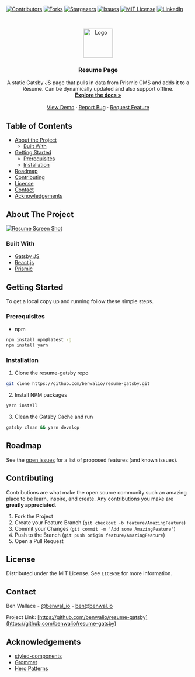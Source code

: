 <!-- PROJECT SHIELDS -->
<!--
*** I'm using markdown "reference style" links for readability.
*** Reference links are enclosed in brackets [ ] instead of parentheses ( ).
*** See the bottom of this document for the declaration of the reference variables
*** for contributors-url, forks-url, etc. This is an optional, concise syntax you may use.
*** https://www.markdownguide.org/basic-syntax/#reference-style-links
-->
[![Contributors][contributors-shield]][contributors-url]
[![Forks][forks-shield]][forks-url]
[![Stargazers][stars-shield]][stars-url]
[![Issues][issues-shield]][issues-url]
[![MIT License][license-shield]][license-url]
[![LinkedIn][linkedin-shield]][linkedin-url]



<!-- PROJECT LOGO -->
<br />
<p align="center">
  <a href="https://github.com/benwalio/resume-gatsby">
    <img src="assets/img/logo.png" alt="Logo" width="80" height="80">
  </a>

  <h3 align="center">Resume Page</h3>

  <p align="center">
    A static Gatsby JS page that pulls in data from Prismic CMS and adds it to a Resume. Can be dynamically updated and also support offline. 
    <br />
    <a href="https://github.com/benwalio/resume-gatsby"><strong>Explore the docs »</strong></a>
    <br />
    <br />
    <a href="https://github.com/benwalio/resume-gatsby">View Demo</a>
    ·
    <a href="https://github.com/benwalio/resume-gatsby/issues">Report Bug</a>
    ·
    <a href="https://github.com/benwalio/resume-gatsby/issues">Request Feature</a>
  </p>
</p>



<!-- TABLE OF CONTENTS -->
## Table of Contents

* [About the Project](#about-the-project)
  * [Built With](#built-with)
* [Getting Started](#getting-started)
  * [Prerequisites](#prerequisites)
  * [Installation](#installation)
* [Roadmap](#roadmap)
* [Contributing](#contributing)
* [License](#license)
* [Contact](#contact)
* [Acknowledgements](#acknowledgements)



<!-- ABOUT THE PROJECT -->
## About The Project

[![Resume Screen Shot][product-screenshot]](https://resume.benwal.io)

### Built With

* [Gatsby JS](gatsbyjs.org/)
* [React.js](reactjs.org/)
* [Prismic](prismic.io/)



<!-- GETTING STARTED -->
## Getting Started

To get a local copy up and running follow these simple steps.

### Prerequisites

* npm
```sh
npm install npm@latest -g
npm install yarn
```

### Installation
 
1. Clone the resume-gatsby repo
```sh
git clone https://github.com/benwalio/resume-gatsby.git
```
2. Install NPM packages
```sh
yarn install
```
3. Clean the Gatsby Cache and run
```sh
gatsby clean && yarn develop
```


<!-- ROADMAP -->
## Roadmap

See the [open issues](https://github.com/benwalio/resume-gatsby/issues) for a list of proposed features (and known issues).



<!-- CONTRIBUTING -->
## Contributing

Contributions are what make the open source community such an amazing place to be learn, inspire, and create. Any contributions you make are **greatly appreciated**.

1. Fork the Project
2. Create your Feature Branch (`git checkout -b feature/AmazingFeature`)
3. Commit your Changes (`git commit -m 'Add some AmazingFeature'`)
4. Push to the Branch (`git push origin feature/AmazingFeature`)
5. Open a Pull Request



<!-- LICENSE -->
## License

Distributed under the MIT License. See `LICENSE` for more information.



<!-- CONTACT -->
## Contact

Ben Wallace - [@benwal_io](https://twitter.com/benwal_io) - ben@benwal.io

Project Link: [https://github.com/benwalio/resume-gatsby](https://github.com/benwalio/resume-gatsby)



<!-- ACKNOWLEDGEMENTS -->
## Acknowledgements

* [styled-components](styled-components.com/)
* [Grommet](https://v2.grommet.io/)
* [Hero Patterns](https://www.heropatterns.com/)





<!-- MARKDOWN LINKS & IMAGES -->
<!-- https://www.markdownguide.org/basic-syntax/#reference-style-links -->
[contributors-shield]: https://img.shields.io/github/contributors/benwalio/resume-gatsby
[contributors-url]: https://github.com/othneildrew/Best-README-Template/graphs/contributors
[forks-shield]: https://img.shields.io/github/forks/benwalio/resume-gatsby
[forks-url]: https://github.com/benwalio/resume-gatsby/network/members
[stars-shield]: https://img.shields.io/github/stars/benwalio/resume-gatsby
[stars-url]: https://github.com/benwalio/resume-gatsby/stargazers
[issues-shield]: https://img.shields.io/github/issues/benwalio/resume-gatsby
[issues-url]: https://github.com/benwalio/resume-gatsby/issues
[license-shield]: https://img.shields.io/github/license/benwalio/resume-gatsby
[license-url]: https://github.com/benwalio/resume-gatsby/blob/master/LICENSE
[linkedin-shield]: https://img.shields.io/badge/-LinkedIn-black.svg?style=flat-square&logo=linkedin&colorB=555
[linkedin-url]: https://www.linkedin.com/in/ben-wallace-88787620/
[product-screenshot]: assets/img/screenshot.png
